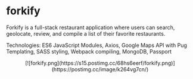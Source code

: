 # forkify

Forkify is a full-stack restaurant application where users can search, geolocate, review, and compile a list of their favorite restaurants.

Technologies: ES6 JavaScript Modules, Axios, Google Maps API with Pug Templating, SASS styling, Webpack compiling, MongoDB, Passport 


<p align="center">
  [![forkify.png](https://s15.postimg.cc/68hs6eerf/forkify.png)](https://postimg.cc/image/k264vg7cn/)
</p>
